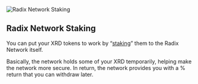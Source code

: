 ![Radix Network Staking](/quests-images/key/8-KeyImage_NetworkStaking.webp)

## Radix Network Staking

You can put your XRD tokens to work by “[staking](?glossaryAnchor=networkstaking)” them to the Radix Network itself.

Basically, the network holds some of your XRD temporarily, helping make the network more secure. In return, the network provides you with a % return that you can withdraw later.
